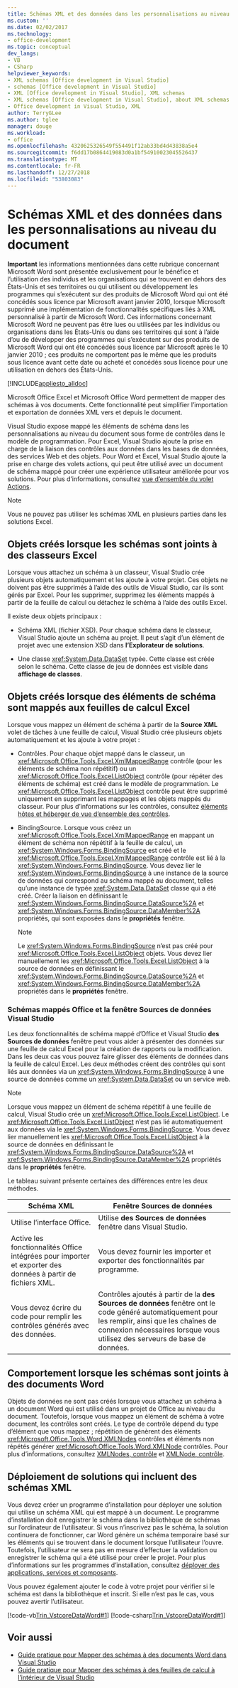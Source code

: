 ```yaml
---
title: Schémas XML et des données dans les personnalisations au niveau du document
ms.custom: ''
ms.date: 02/02/2017
ms.technology:
- office-development
ms.topic: conceptual
dev_langs:
- VB
- CSharp
helpviewer_keywords:
- XML schemas [Office development in Visual Studio]
- schemas [Office development in Visual Studio]
- XML [Office development in Visual Studio], XML schemas
- XML schemas [Office development in Visual Studio], about XML schemas and data
- Office development in Visual Studio, XML
author: TerryGLee
ms.author: tglee
manager: douge
ms.workload:
- office
ms.openlocfilehash: 4320625326549f554491f12ab33bd4d43838a5e4
ms.sourcegitcommit: f6dd17b0864419083d0a1bf54910023045526437
ms.translationtype: MT
ms.contentlocale: fr-FR
ms.lasthandoff: 12/27/2018
ms.locfileid: "53803083"
---
```

# <a name="xml-schemas-and-data-in-document-level-customizations"></a>Schémas XML et des données dans les personnalisations au niveau du document
  **Important** les informations mentionnées dans cette rubrique concernant Microsoft Word sont présentée exclusivement pour le bénéfice et l’utilisation des individus et les organisations qui se trouvent en dehors des États-Unis et ses territoires ou qui utilisent ou développement les programmes qui s’exécutent sur des produits de Microsoft Word qui ont été concédés sous licence par Microsoft avant janvier 2010, lorsque Microsoft supprimé une implémentation de fonctionnalités spécifiques liés à XML personnalisé à partir de Microsoft Word. Ces informations concernant Microsoft Word ne peuvent pas être lues ou utilisées par les individus ou organisations dans les États-Unis ou dans ses territoires qui sont à l’aide d’ou de développer des programmes qui s’exécutent sur des produits de Microsoft Word qui ont été concédés sous licence par Microsoft après le 10 janvier 2010 ; ces produits ne comportent pas le même que les produits sous licence avant cette date ou acheté et concédés sous licence pour une utilisation en dehors des États-Unis.

 [!INCLUDE[appliesto_alldoc](../vsto/includes/appliesto-alldoc-md.md)]

 Microsoft Office Excel et Microsoft Office Word permettent de mapper des schémas à vos documents. Cette fonctionnalité peut simplifier l’importation et exportation de données XML vers et depuis le document.

 Visual Studio expose mappé les éléments de schéma dans les personnalisations au niveau du document sous forme de contrôles dans le modèle de programmation. Pour Excel, Visual Studio ajoute la prise en charge de la liaison des contrôles aux données dans les bases de données, des services Web et des objets. Pour Word et Excel, Visual Studio ajoute la prise en charge des volets actions, qui peut être utilisé avec un document de schéma mappé pour créer une expérience utilisateur améliorée pour vos solutions. Pour plus d’informations, consultez [vue d’ensemble du volet Actions](../vsto/actions-pane-overview.md).

> [!NOTE]
>  Vous ne pouvez pas utiliser les schémas XML en plusieurs parties dans les solutions Excel.

## <a name="objects-created-when-schemas-are-attached-to-excel-workbooks"></a>Objets créés lorsque les schémas sont joints à des classeurs Excel
 Lorsque vous attachez un schéma à un classeur, Visual Studio crée plusieurs objets automatiquement et les ajoute à votre projet. Ces objets ne doivent pas être supprimés à l’aide des outils de Visual Studio, car ils sont gérés par Excel. Pour les supprimer, supprimez les éléments mappés à partir de la feuille de calcul ou détachez le schéma à l’aide des outils Excel.

 Il existe deux objets principaux :

-   Schéma XML (fichier XSD). Pour chaque schéma dans le classeur, Visual Studio ajoute un schéma au projet. Il peut s’agit d’un élément de projet avec une extension XSD dans **l’Explorateur de solutions**.

-   Une classe <xref:System.Data.DataSet> typée. Cette classe est créée selon le schéma. Cette classe de jeu de données est visible dans **affichage de classes**.

## <a name="objects-created-when-schema-elements-are-mapped-to-excel-worksheets"></a>Objets créés lorsque des éléments de schéma sont mappés aux feuilles de calcul Excel
 Lorsque vous mappez un élément de schéma à partir de la **Source XML** volet de tâches à une feuille de calcul, Visual Studio crée plusieurs objets automatiquement et les ajoute à votre projet :

-   Contrôles. Pour chaque objet mappé dans le classeur, un <xref:Microsoft.Office.Tools.Excel.XmlMappedRange> contrôle (pour les éléments de schéma non répétitif) ou un <xref:Microsoft.Office.Tools.Excel.ListObject> contrôle (pour répéter des éléments de schéma) est créé dans le modèle de programmation. Le <xref:Microsoft.Office.Tools.Excel.ListObject> contrôle peut être supprimé uniquement en supprimant les mappages et les objets mappés du classeur. Pour plus d’informations sur les contrôles, consultez [éléments hôtes et héberger de vue d’ensemble des contrôles](../vsto/host-items-and-host-controls-overview.md).

-   BindingSource. Lorsque vous créez un <xref:Microsoft.Office.Tools.Excel.XmlMappedRange> en mappant un élément de schéma non répétitif à la feuille de calcul, un <xref:System.Windows.Forms.BindingSource> est créé et le <xref:Microsoft.Office.Tools.Excel.XmlMappedRange> contrôle est lié à la <xref:System.Windows.Forms.BindingSource>. Vous devez lier le <xref:System.Windows.Forms.BindingSource> à une instance de la source de données qui correspond au schéma mappé au document, telles qu’une instance de typée <xref:System.Data.DataSet> classe qui a été créé. Créer la liaison en définissant le <xref:System.Windows.Forms.BindingSource.DataSource%2A> et <xref:System.Windows.Forms.BindingSource.DataMember%2A> propriétés, qui sont exposées dans le **propriétés** fenêtre.

    > [!NOTE]
    >  Le <xref:System.Windows.Forms.BindingSource> n’est pas créé pour <xref:Microsoft.Office.Tools.Excel.ListObject> objets. Vous devez lier manuellement les <xref:Microsoft.Office.Tools.Excel.ListObject> à la source de données en définissant le <xref:System.Windows.Forms.BindingSource.DataSource%2A> et <xref:System.Windows.Forms.BindingSource.DataMember%2A> propriétés dans le **propriétés** fenêtre.

### <a name="office-mapped-schemas-and-the-visual-studio-data-sources-window"></a>Schémas mappés Office et la fenêtre Sources de données Visual Studio
 Les deux fonctionnalités de schéma mappé d’Office et Visual Studio **des Sources de données** fenêtre peut vous aider à présenter des données sur une feuille de calcul Excel pour la création de rapports ou la modification. Dans les deux cas vous pouvez faire glisser des éléments de données dans la feuille de calcul Excel. Les deux méthodes créent des contrôles qui sont liés aux données via un <xref:System.Windows.Forms.BindingSource> à une source de données comme un <xref:System.Data.DataSet> ou un service web.

> [!NOTE]
>  Lorsque vous mappez un élément de schéma répétitif à une feuille de calcul, Visual Studio crée un <xref:Microsoft.Office.Tools.Excel.ListObject>. Le <xref:Microsoft.Office.Tools.Excel.ListObject> n’est pas lié automatiquement aux données via le <xref:System.Windows.Forms.BindingSource>. Vous devez lier manuellement les <xref:Microsoft.Office.Tools.Excel.ListObject> à la source de données en définissant le <xref:System.Windows.Forms.BindingSource.DataSource%2A> et <xref:System.Windows.Forms.BindingSource.DataMember%2A> propriétés dans le **propriétés** fenêtre.

 Le tableau suivant présente certaines des différences entre les deux méthodes.

|Schéma XML|Fenêtre Sources de données|
|----------------|-------------------------|
|Utilise l’interface Office.|Utilise **des Sources de données** fenêtre dans Visual Studio.|
|Active les fonctionnalités Office intégrées pour importer et exporter des données à partir de fichiers XML.|Vous devez fournir les importer et exporter des fonctionnalités par programme.|
|Vous devez écrire du code pour remplir les contrôles générés avec des données.|Contrôles ajoutés à partir de la **des Sources de données** fenêtre ont le code généré automatiquement pour les remplir, ainsi que les chaînes de connexion nécessaires lorsque vous utilisez des serveurs de base de données.|

## <a name="behavior-when-schemas-are-attached-to-word-documents"></a>Comportement lorsque les schémas sont joints à des documents Word
 Objets de données ne sont pas créés lorsque vous attachez un schéma à un document Word qui est utilisé dans un projet de Office au niveau du document. Toutefois, lorsque vous mappez un élément de schéma à votre document, les contrôles sont créés. Le type de contrôle dépend du type d’élément que vous mappez ; répétition de génèrent des éléments <xref:Microsoft.Office.Tools.Word.XMLNodes> contrôles et éléments non répétés générer <xref:Microsoft.Office.Tools.Word.XMLNode> contrôles. Pour plus d’informations, consultez [XMLNodes, contrôle](../vsto/xmlnodes-control.md) et [XMLNode, contrôle](../vsto/xmlnode-control.md).

## <a name="deployment-of-solutions-that-include-xml-schemas"></a>Déploiement de solutions qui incluent des schémas XML
 Vous devez créer un programme d’installation pour déployer une solution qui utilise un schéma XML qui est mappé à un document. Le programme d’installation doit enregistrer le schéma dans la bibliothèque de schémas sur l’ordinateur de l’utilisateur. Si vous n’inscrivez pas le schéma, la solution continuera de fonctionner, car Word génère un schéma temporaire basé sur les éléments qui se trouvent dans le document lorsque l’utilisateur l’ouvre. Toutefois, l’utilisateur ne sera pas en mesure d’effectuer la validation ou enregistrer le schéma qui a été utilisé pour créer le projet. Pour plus d’informations sur les programmes d’installation, consultez [déployer des applications, services et composants](../deployment/deploying-applications-services-and-components.md).

 Vous pouvez également ajouter le code à votre projet pour vérifier si le schéma est dans la bibliothèque et inscrit. Si elle n’est pas le cas, vous pouvez avertir l’utilisateur.

 [!code-vb[Trin_VstcoreDataWord#1](../vsto/codesnippet/VisualBasic/Trin_VstcoreDataWordVB/ThisDocument.vb#1)]
 [!code-csharp[Trin_VstcoreDataWord#1](../vsto/codesnippet/CSharp/Trin_VstcoreDataWordCS/ThisDocument.cs#1)]

## <a name="see-also"></a>Voir aussi

- [Guide pratique pour Mapper des schémas à des documents Word dans Visual Studio](../vsto/how-to-map-schemas-to-word-documents-inside-visual-studio.md)
- [Guide pratique pour Mapper des schémas à des feuilles de calcul à l’intérieur de Visual Studio](../vsto/how-to-map-schemas-to-worksheets-inside-visual-studio.md)

